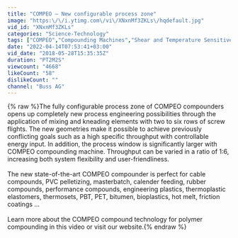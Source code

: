 ```yaml
---
title: "COMPEO – New configurable process zone"
image: "https:\/\/i.ytimg.com\/vi\/XNxnMf3ZKLs\/hqdefault.jpg"
vid_id: "XNxnMf3ZKLs"
categories: "Science-Technology"
tags: ["COMPEO","Compounding Machines","Shear and Temperature Sensitive Compounding"]
date: "2022-04-14T07:53:41+03:00"
vid_date: "2018-05-28T15:35:35Z"
duration: "PT2M2S"
viewcount: "4668"
likeCount: "58"
dislikeCount: ""
channel: "Buss AG"
---
```

{% raw %}The fully configurable process zone of COMPEO compounders opens up completely new process engineering possibilities through the application of mixing and kneading elements with two to six rows of screw flights. The new geometries make it possible to achieve previously conflicting goals such as a high specific throughput with controllable energy input. In addition, the process window is significantly larger with COMPEO compounding machine. Throughput can be varied in a ratio of 1:6, increasing both system flexibility and user-friendliness. <br /><br />The new state-of-the-art COMPEO compounder is perfect for cable compounds, PVC pelletizing, masterbatch, calender feeding, rubber compounds, performance compounds, engineering plastics, thermoplastic elastomers, thermosets, PBT, PET, bitumen, bioplastics, hot melt, friction coatings … <br /><br />Learn more about the COMPEO compound technology for polymer compounding in this video or visit our website.{% endraw %}
